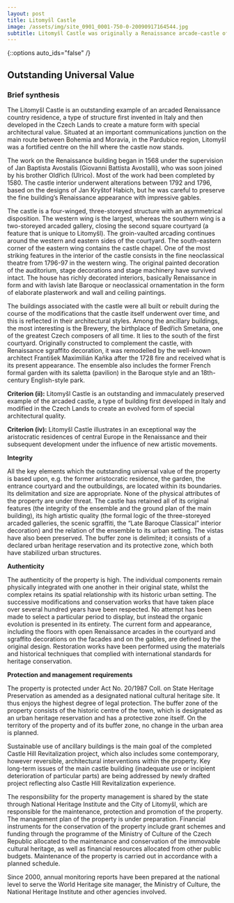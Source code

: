 ```yaml
---
layout: post
title: Litomyšl Castle
image: /assets/img/site_0901_0001-750-0-20090917164544.jpg
subtitle: Litomyšl Castle was originally a Renaissance arcade-castle of the type first developed in Italy and then adopted and greatly developed in central Europe in the 16th century. Its design and decoration are particularly fine, including the later High-Baroque features added in the 18th century. It preserves intact the range of ancillary buildings associated with an aristocratic residence of this type.
---
```


{::options auto_ids="false" /}

## Outstanding Universal Value

### Brief synthesis

The Litomyšl Castle is an outstanding example of an arcaded Renaissance country residence, a type of structure first invented in Italy and then developed in the Czech Lands to create a mature form with special architectural value. Situated at an important communications junction on the main route between Bohemia and Moravia, in the Pardubice region, Litomyšl was a fortified centre on the hill where the castle now stands.

The work on the Renaissance building began in 1568 under the supervision of Jan Baptista Avostalis (Giovanni Battista Avostalli), who was soon joined by his brother Oldřich (Ulrico). Most of the work had been completed by 1580. The castle interior underwent alterations between 1792 and 1796, based on the designs of Jan Kryštof Habich, but he was careful to preserve the fine building’s Renaissance appearance with impressive gables.

The castle is a four-winged, three-storeyed structure with an asymmetrical disposition. The western wing is the largest, whereas the southern wing is a two-storeyed arcaded gallery, closing the second square courtyard (a feature that is unique to Litomyšl). The groin-vaulted arcading continues around the western and eastern sides of the courtyard. The south-eastern corner of the eastern wing contains the castle chapel. One of the most striking features in the interior of the castle consists in the fine neoclassical theatre from 1796-97 in the western wing. The original painted decoration of the auditorium, stage decorations and stage machinery have survived intact. The house has richly decorated interiors, basically Renaissance in form and with lavish late Baroque or neoclassical ornamentation in the form of elaborate plasterwork and wall and ceiling paintings.

The buildings associated with the castle were all built or rebuilt during the course of the modifications that the castle itself underwent over time, and this is reflected in their architectural styles. Among the ancillary buildings, the most interesting is the Brewery, the birthplace of Bedřich Smetana, one of the greatest Czech composers of all time. It lies to the south of the first courtyard. Originally constructed to complement the castle, with Renaissance sgraffito decoration, it was remodelled by the well-known architect František Maximilián Kaňka after the 1728 fire and received what is its present appearance. The ensemble also includes the former French formal garden with its saletta (pavilion) in the Baroque style and an 18th-century English-style park.

**Criterion (ii):** Litomyšl Castle is an outstanding and immaculately preserved example of the arcaded castle, a type of building first developed in Italy and modified in the Czech Lands to create an evolved form of special architectural quality.

**Criterion (iv):** Litomyšl Castle illustrates in an exceptional way the aristocratic residences of central Europe in the Renaissance and their subsequent development under the influence of new artistic movements.

**Integrity**

All the key elements which the outstanding universal value of the property is based upon, e.g. the former aristocratic residence, the garden, the entrance courtyard and the outbuildings, are located within its boundaries. Its delimitation and size are appropriate. None of the physical attributes of the property are under threat. The castle has retained all of its original features (the integrity of the ensemble and the ground plan of the main building), its high artistic quality (the formal logic of the three-storeyed arcaded galleries, the scenic sgraffiti, the “Late Baroque Classical” interior decoration) and the relation of the ensemble to its urban setting. The vistas have also been preserved. The buffer zone is delimited; it consists of a declared urban heritage reservation and its protective zone, which both have stabilized urban structures.

**Authenticity**

The authenticity of the property is high. The individual components remain physically integrated with one another in their original state, whilst the complex retains its spatial relationship with its historic urban setting. The successive modifications and conservation works that have taken place over several hundred years have been respected. No attempt has been made to select a particular period to display, but instead the organic evolution is presented in its entirety. The current form and appearance, including the floors with open Renaissance arcades in the courtyard and sgraffito decorations on the facades and on the gables, are defined by the original design. Restoration works have been performed using the materials and historical techniques that complied with international standards for heritage conservation.

**Protection and management requirements**

The property is protected under Act No. 20/1987 Coll. on State Heritage Preservation as amended as a designated national cultural heritage site. It thus enjoys the highest degree of legal protection. The buffer zone of the property consists of the historic centre of the town, which is designated as an urban heritage reservation and has a protective zone itself. On the territory of the property and of its buffer zone, no change in the urban area is planned.

Sustainable use of ancillary buildings is the main goal of the completed Castle Hill Revitalization project, which also includes some contemporary, however reversible, architectural interventions within the property. Key long-term issues of the main castle building (inadequate use or incipient deterioration of particular parts) are being addressed by newly drafted project reflecting also Castle Hill Revitalization experience.

The responsibility for the property management is shared by the state through National Heritage Institute and the City of Litomyšl, which are responsible for the maintenance, protection and promotion of the property. The management plan of the property is under preparation. Financial instruments for the conservation of the property include grant schemes and funding through the programme of the Ministry of Culture of the Czech Republic allocated to the maintenance and conservation of the immovable cultural heritage, as well as financial resources allocated from other public budgets. Maintenance of the property is carried out in accordance with a planned schedule.

Since 2000, annual monitoring reports have been prepared at the national level to serve the World Heritage site manager, the Ministry of Culture, the National Heritage Institute and other agencies involved.
